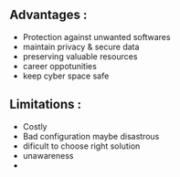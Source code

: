 ## Advantages :
- Protection against unwanted softwares
- maintain privacy & secure data
- preserving valuable resources
- career oppotunities
- keep cyber space safe

## Limitations :
- Costly
- Bad configuration maybe disastrous
- dificult to choose right solution
- unawareness
- 
